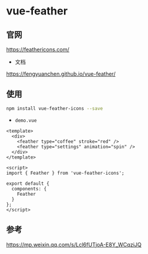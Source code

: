 # vue-feather

## 官网

https://feathericons.com/

- 文档

https://fengyuanchen.github.io/vue-feather/

## 使用

```sh
npm install vue-feather-icons --save
```

- `demo.vue`

```vue
<template>
  <div>
    <feather type="coffee" stroke="red" />
    <feather type="settings" animation="spin" />
  </div>
</template>

<script>
import { Feather } from 'vue-feather-icons';

export default {
  components: {
    Feather
  }
};
</script>
```

## 参考

https://mp.weixin.qq.com/s/Lcl6fUTjoA-E8Y_WCqziJQ
